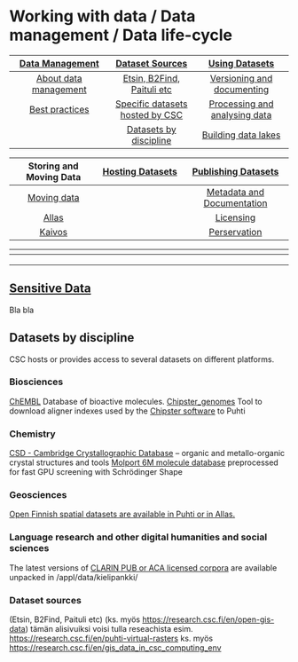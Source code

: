 # Working with data / Data management / Data life-cycle


| [Data Management](datamanagement.md) <img width=200/>	| [Dataset Sources](sourcing-datasets.md) <img width=200/>	| [Using Datasets](using-datasets.md) <img width=200/> |
|:---------------:|:---------------:|:--------------:|
|[About data management](datamanagement.md) |[Etsin, B2Find, Paituli etc](sourcing-datasets.md#Etsin,-B2Find,-Paituli-etc) | [Versioning and documenting](using-datasets.md#versioning-and-documenting) |
|[Best practices](datamanagement.md#best-practices)  |[Specific datasets hosted by CSC](sourcing-datasets.md#Specific-datasets-hosted-by-CSC) | [Processing and analysing data](using-datasets.md#processing-and-analysing-data)  |
|  |[Datasets by discipline](sourcing-datasets.md#Datasets-by-discipline) | [Building data lakes](using-datasets.md#building-datalakes) |

| Storing and Moving Data <img width=200/>	| [Hosting Datasets](hosting-datasets-at-CSC.md) <img width=200/>	| [Publishing Datasets](publishing-datasets.md) <img width=200/> |
|:-----------------------:|:-----------------------:|:----------------------------------:|
|[Moving data](../moving/scp.md) | |[Metadata and Documentation](publishing-datasets.md#metadata-and-documentation)  |
|[Allas](../Allas/index.md) | | [Licensing](publishing-datasets.md#Licensing) | 
|[Kaivos](../kaivos/overview.md) | |[Perservation](publishing-datasets.md#Perservation)  |

|  <img width=200/>	| <img width=200/>	|  <img width=200/> |
|:---------------------------:|:-------------------:|:--------------:|
| | | | | 
| | | |	|
| | |	| |


## [Sensitive Data](how-to-manage-sensitive-data.md)

Bla bla

## Datasets by discipline

CSC hosts or provides access to several datasets on different platforms.

### Biosciences
[ChEMBL](../apps/chembl.md) Database of bioactive molecules.
[Chipster_genomes](../apps/chipster_genomes.md) Tool to download aligner indexes used by the [Chipster software](https://chipster.csc.fi/index.shtml) to Puhti

### Chemistry
[CSD - Cambridge Crystallographic Database](../apps/csd.md) – organic and metallo-organic crystal structures and tools
[Molport 6M molecule database](../support/tutorials/gpu-shape.md) preprocessed for fast GPU screening with Schrödinger Shape

### Geosciences
[Open Finnish spatial datasets are available in Puhti or in Allas.](spatial-data-in-csc-computing-env.md)

### Language research and other digital humanities and social sciences
The latest versions of [CLARIN PUB or ACA licensed corpora](https://www.kielipankki.fi/corpora/) are available unpacked in /appl/data/kielipankki/

### Dataset sources

(Etsin, B2Find, Paituli etc) (ks. myös https://research.csc.fi/en/open-gis-data)
tämän alisivuiksi voisi tulla reseachista esim. https://research.csc.fi/en/puhti-virtual-rasters ks. myös https://research.csc.fi/en/gis_data_in_csc_computing_env

